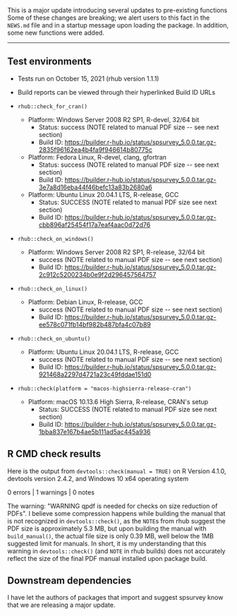 This is a major update introducing several updates to pre-existing functions
Some of these changes are breaking; we alert users to this fact in the `NEWS.md` file
and in a startup message upon loading the package. In addition, some 
new functions were added.

-------

## Test environments
* Tests run on October 15, 2021 (rhub version 1.1.1)

* Build reports can be viewed through their hyperlinked Build ID URLs

* `rhub::check_for_cran()`
    * Platform: Windows Server 2008 R2 SP1, R-devel, 32/64 bit
        * Status: success (NOTE related to manual PDF size -- see next section)
        * Build ID: https://builder.r-hub.io/status/spsurvey_5.0.0.tar.gz-2835f96162ea4b4fa9f946614b80775c
    * Platform: Fedora Linux, R-devel, clang, gfortran
        * Status: success (NOTE related to manual PDF size -- see next section)
        * Build ID: https://builder.r-hub.io/status/spsurvey_5.0.0.tar.gz-3e7a8d16eba44f46befc13a83b2680a6
    * Platform: Ubuntu Linux 20.04.1 LTS, R-release, GCC
        * Status: SUCCESS (NOTE related to manual PDF size see next section)
        * Build ID: https://builder.r-hub.io/status/spsurvey_5.0.0.tar.gz-cbb896af25454f17a7eaf4aac0d72d76
        
* `rhub::check_on_windows()`
    * Platform: Windows Server 2008 R2 SP1, R-release, 32/64 bit
        * success (NOTE related to manual PDF size -- see next section)
        * Build ID: https://builder.r-hub.io/status/spsurvey_5.0.0.tar.gz-2c912c5200234b0e9f2d296457564757
        
* `rhub::check_on_linux()`
    * Platform: Debian Linux, R-release, GCC
        * success (NOTE related to manual PDF size -- see next section)
        * Build ID: https://builder.r-hub.io/status/spsurvey_5.0.0.tar.gz-ee578c071fb14bf982b487bfa4c07b89
        
* `rhub::check_on_ubuntu()`
    * Platform: Ubuntu Linux 20.04.1 LTS, R-release, GCC
        * success (NOTE related to manual PDF size -- see next section)
        * Build ID: https://builder.r-hub.io/status/spsurvey_5.0.0.tar.gz-921468a2297d4721a23c49fddae151d0
        
* `rhub::check(platform = "macos-highsierra-release-cran")`
    * Platform: macOS 10.13.6 High Sierra, R-release, CRAN's setup
        * Status: SUCCESS (NOTE related to manual PDF size see next section)
        * Build ID: https://builder.r-hub.io/status/spsurvey_5.0.0.tar.gz-1bba837e167b4ae5b111ad5ac445a936
        
## R CMD check results

Here is the output from `devtools::check(manual = TRUE)` on R Version 4.1.0,
devtools version 2.4.2, and Windows 10 x64 operating system

0 errors | 1 warnings | 0 notes

The warning: "WARNING qpdf is needed for checks on size reduction of PDFs". I
believe some compression happens while building the manual that is not recognized
in `devtools::check()`, as the `NOTE`s from rhub suggest the PDF size is approximately 
5.3 MB, but upon building the manual with `build_manual()`, the actual file size is
only 0.39 MB, well below the 1MB suggested limit for manuals. In short, it is my understanding that this
warning in `devtools::check()` (and `NOTE` in rhub builds) does not accurately
reflect the size of the final PDF manual installed upon package build.

## Downstream dependencies

I have let the authors of packages that import and suggest spsurvey know that we 
are releasing a major update.
